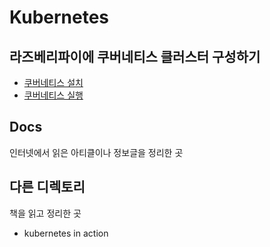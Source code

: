 # Kubernetes

## 라즈베리파이에 쿠버네티스 클러스터 구성하기
- [쿠버네티스 설치](./install.md)
- [쿠버네티스 실행](./setup-cluster.md)

## Docs
인터넷에서 읽은 아티클이나 정보글을 정리한 곳

## 다른 디렉토리
책을 읽고 정리한 곳

- kubernetes in action